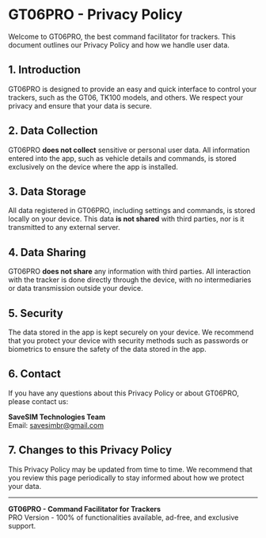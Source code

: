 # GT06PRO - Privacy Policy

Welcome to GT06PRO, the best command facilitator for trackers. This document outlines our Privacy Policy and how we handle user data.

## 1. Introduction

GT06PRO is designed to provide an easy and quick interface to control your trackers, such as the GT06, TK100 models, and others. We respect your privacy and ensure that your data is secure.

## 2. Data Collection

GT06PRO **does not collect** sensitive or personal user data. All information entered into the app, such as vehicle details and commands, is stored exclusively on the device where the app is installed.

## 3. Data Storage

All data registered in GT06PRO, including settings and commands, is stored locally on your device. This data **is not shared** with third parties, nor is it transmitted to any external server.

## 4. Data Sharing

GT06PRO **does not share** any information with third parties. All interaction with the tracker is done directly through the device, with no intermediaries or data transmission outside your device.

## 5. Security

The data stored in the app is kept securely on your device. We recommend that you protect your device with security methods such as passwords or biometrics to ensure the safety of the data stored in the app.

## 6. Contact

If you have any questions about this Privacy Policy or about GT06PRO, please contact us:

**SaveSIM Technologies Team**  
Email: [savesimbr@gmail.com](mailto:savesimbr@gmail.com)

## 7. Changes to this Privacy Policy

This Privacy Policy may be updated from time to time. We recommend that you review this page periodically to stay informed about how we protect your data.

---

**GT06PRO - Command Facilitator for Trackers**  
PRO Version - 100% of functionalities available, ad-free, and exclusive support.
